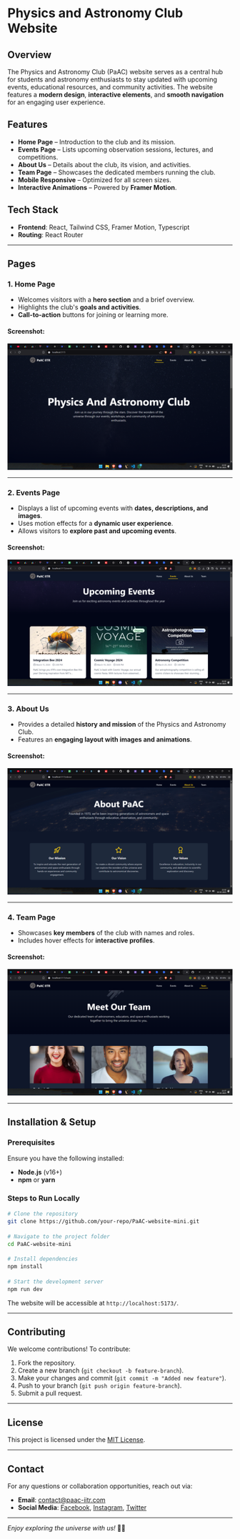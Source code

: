 # Physics and Astronomy Club Website

## Overview
The Physics and Astronomy Club (PaAC) website serves as a central hub for students and astronomy enthusiasts to stay updated with upcoming events, educational resources, and community activities. The website features a **modern design**, **interactive elements**, and **smooth navigation** for an engaging user experience.

## Features
- **Home Page** – Introduction to the club and its mission.
- **Events Page** – Lists upcoming observation sessions, lectures, and competitions.
- **About Us** – Details about the club, its vision, and activities.
- **Team Page** – Showcases the dedicated members running the club.
- **Mobile Responsive** – Optimized for all screen sizes.
- **Interactive Animations** – Powered by **Framer Motion**.

## Tech Stack
- **Frontend**: React, Tailwind CSS, Framer Motion, Typescript
- **Routing**: React Router

---

## Pages

### 1. Home Page
- Welcomes visitors with a **hero section** and a brief overview.
- Highlights the club's **goals and activities**.
- **Call-to-action** buttons for joining or learning more.

#### Screenshot:
![Home Page](assets/screenshots/LandingPage.png)

---

### 2. Events Page
- Displays a list of upcoming events with **dates, descriptions, and images**.
- Uses motion effects for a **dynamic user experience**.
- Allows visitors to **explore past and upcoming events**.

#### Screenshot:
![Events Page](assets/screenshots/Events.png)

---

### 3. About Us
- Provides a detailed **history and mission** of the Physics and Astronomy Club.
- Features an **engaging layout with images and animations**.

#### Screenshot:
![About Us Page](assets/screenshots/AboutUs.png)

---

### 4. Team Page
- Showcases **key members** of the club with names and roles.
- Includes hover effects for **interactive profiles**.

#### Screenshot:
![Team Page](assets/screenshots/Team.png)

---

## Installation & Setup

### Prerequisites
Ensure you have the following installed:
- **Node.js** (v16+)
- **npm** or **yarn**

### Steps to Run Locally
```sh
# Clone the repository
git clone https://github.com/your-repo/PaAC-website-mini.git

# Navigate to the project folder
cd PaAC-website-mini

# Install dependencies
npm install

# Start the development server
npm run dev
```

The website will be accessible at `http://localhost:5173/`.

---

## Contributing
We welcome contributions! To contribute:
1. Fork the repository.
2. Create a new branch (`git checkout -b feature-branch`).
3. Make your changes and commit (`git commit -m "Added new feature"`).
4. Push to your branch (`git push origin feature-branch`).
5. Submit a pull request.

---

## License
This project is licensed under the [MIT License](LICENSE).

---

## Contact
For any questions or collaboration opportunities, reach out via:
- **Email**: contact@paac-iitr.com
- **Social Media**: [Facebook](#), [Instagram](#), [Twitter](#)

---

_Enjoy exploring the universe with us!_ 🚀🔭

